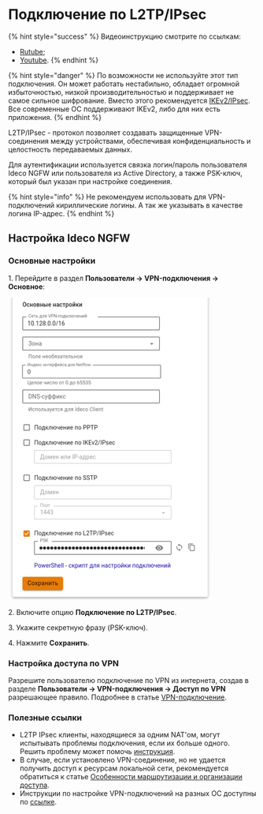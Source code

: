 # Подключение по L2TP/IPsec

{% hint style="success" %}
Видеоинструкцию смотрите по ссылкам:
* [Rutube](https://rutube.ru/video/c494be37c4c052722e5a9bea319f429b/);
* [Youtube](https://youtu.be/zxsEQ1bAAAw?si=tLqTRQpRsdtkOHRk).
{% endhint %}

{% hint style="danger" %}
По возможности не используйте этот тип подключения. Он может работать нестабильно, обладает огромной избыточностью, низкой производительностью и поддерживает не самое сильное шифрование. Вместо этого рекомендуется [IKEv2/IPsec](ipsec-ikev2.md). Все современные ОС поддерживают IKEv2, либо для них есть приложения.
{% endhint %}

L2TP/IPsec - протокол позволяет создавать защищенные VPN-соединения между устройствами, обеспечивая конфиденциальность и целостность передаваемых данных.

Для аутентификации используется связка логин/пароль пользователя Ideco NGFW или пользователя из Active Directory, а также PSK-ключ, который был указан при настройке соединения.

{% hint style="info" %}
Не рекомендуем использовать для VPN-подключений кириллические логины. А так же указывать в качестве логина IP-адрес.
{% endhint %}

## Настройка Ideco NGFW

### Основные настройки

1\. Перейдите в раздел **Пользователи -> VPN-подключения -> Основное**:

![](/.gitbook/assets/vpn-authorization3.png)

2\. Включите опцию **Подключение по L2TP/IPsec**.

3\. Укажите секретную фразу (PSK-ключ).

4\. Нажмите **Сохранить**.

### Настройка доступа по VPN

Разрешите пользователю подключение по VPN из интернета, создав в разделе **Пользователи -> VPN-подключения -> Доступ по VPN** разрешающее правило. Подробнее в статье [VPN-подключение](/settings/users/authorization/vpn-connection/README.md).

### Полезные ссылки

* L2TP IPsec клиенты, находящиеся за одним NAT'ом, могут испытывать проблемы подключения, если их больше одного. Решить проблему может помочь [инструкция](https://docs.microsoft.com/en-us/troubleshoot/windows-server/networking/configure-l2tp-ipsec-server-behind-nat-t-device).
* В случае, если установлено VPN-соединение, но не удается получить доступ к ресурсам локальной сети, рекомендуется обратиться к статье [Особенности маршрутизации и организации доступа](features.md).
* Инструкции по настройке VPN-подключений на разных ОС доступны по [ссылке](/recipes/popular-recipes/vpn/README.md).